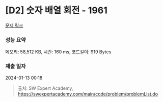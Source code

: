# [D2] 숫자 배열 회전 - 1961 

[문제 링크](https://swexpertacademy.com/main/code/problem/problemDetail.do?contestProbId=AV5Pq-OKAVYDFAUq) 

### 성능 요약

메모리: 58,512 KB, 시간: 160 ms, 코드길이: 919 Bytes

### 제출 일자

2024-01-13 00:18



> 출처: SW Expert Academy, https://swexpertacademy.com/main/code/problem/problemList.do